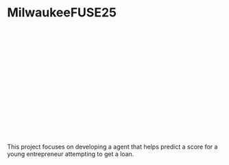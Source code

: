 # MilwaukeeFUSE25

![Banner](assets/YECS-Scoring.gif)

This project focuses on developing a agent that helps predict a score for a young entrepreneur attempting to get a loan.
